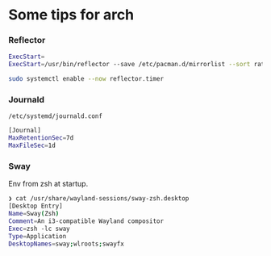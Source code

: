 # Some tips for arch

### Reflector

```bash
ExecStart=
ExecStart=/usr/bin/reflector --save /etc/pacman.d/mirrorlist --sort rate --age 12 -l 10
```

```bash
sudo systemctl enable --now reflector.timer
```

### Journald

`/etc/systemd/journald.conf`

```bash
[Journal]
MaxRetentionSec=7d
MaxFileSec=1d
```

### Sway

Env from zsh at startup.

```bash
❯ cat /usr/share/wayland-sessions/sway-zsh.desktop
[Desktop Entry]
Name=Sway(Zsh)
Comment=An i3-compatible Wayland compositor
Exec=zsh -lc sway
Type=Application
DesktopNames=sway;wlroots;swayfx
```
